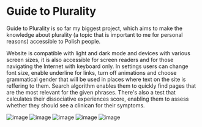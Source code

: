 # Guide to Plurality

Guide to Plurality is so far my biggest project, which aims to make the knowledge about plurality (a topic that is important to me for personal reasons) accessible to Polish people.

Website is compatible with light and dark mode and devices with various screen sizes, it is also accessible for screen readers and for those navigating the Internet with keyboard only. In settings users can change font size, enable underline for links, turn off animations and choose grammatical gender that will be used in places where text on the site is reffering to them. Search algorithm enables them to quickly find pages that are the most relevant for the given phrases. There's also a test that calculates their dissociative experiences score, enabling them to assess whether they should see a clinican for their symptoms. 

![image](https://github.com/chocolate-pancake/przewodnikpomnogosci/assets/101984939/ee4a390e-2964-40af-9bb5-7a729ddd3b13)
![image](https://github.com/chocolate-pancake/przewodnikpomnogosci/assets/101984939/a546c351-6e8c-4f2e-af49-b9bd1e7aec79)
![image](https://github.com/chocolate-pancake/przewodnikpomnogosci/assets/101984939/118a1808-9466-4eec-8755-29064ac431a1)
![image](https://github.com/chocolate-pancake/przewodnikpomnogosci/assets/101984939/677b0c72-d675-4f43-8976-8e31111b0a4a)
![image](https://github.com/chocolate-pancake/przewodnikpomnogosci/assets/101984939/7126946a-61c8-44d6-8a22-1869298e00a2)
